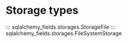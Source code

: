 # Storage types

::: sqlalchemy_fields.storages.StorageFile
::: sqlalchemy_fields.storages.FileSystemStorage
